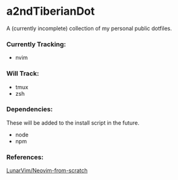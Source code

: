 # a2ndTiberianDot
A (currently incomplete) collection of my personal public dotfiles.

### Currently Tracking:
- nvim

### Will Track:
- tmux
- zsh

### Dependencies:
These will be added to the install script in the future.
- node
- npm

### References:
[LunarVim/Neovim-from-scratch](https://github.com/LunarVim/Neovim-from-scratch)

